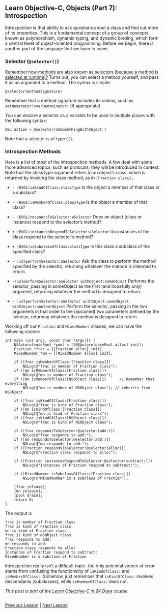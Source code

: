## Learn Objective-C, Objects (Part 7): Introspection

Introspection is that ability to ask questions about a class and find out more of its properties. This is a fundamental concept of a group of concepts known as polymorphism, dynamic typing, and dynamic binding, which form a central tenet of object-oriented programming. Before we begin, there is another part of the language that we have to cover.

### Selector (`@selector()`)

[Remember how methods are also known as selectors (because a method is selected at runtime)?](61.md) Turns out, you can select a method yourself, and pass it as an argument to a method. The syntax is simple:

```objc
@selector(methodSignature)
```

Remember that a method signature includes its colons, such as `setNumerator:overDenominator:` (if appropriate).

You can declare a selector as a variable to be used in multiple places with the following syntax:

```objc
SEL action = @selector(doSomethingWithObject:)
```

Note that a selector is of type `SEL`.

### Introspection Methods

Here is a list of most of the introspection methods. A few deal with some more advanced topics, such as protocols; they will be introduced in context. Note that the classType argument refers to an object’s class, which is returned by invoking the class method, as in `[Fraction class];`.

* `- (BOOL)isKindOfClass:classType` Is the object a member of that class or a subclass?

* `- (BOOL)isMemberOfClass:classType` Is the object a member of that class? 

* `- (BOOL)respondsToSelector:aSelector` Does an object (class or instance) respond to the selector’s method? 

* `+ (BOOL)instancesRespondToSelector:aSelector` Do instances of the class respond to the selector’s method? 

* `+ (BOOL)isSubclassOfClass:classType` Is this class a subclass of the specified class? 

* `- (id)performSelector:aSelector` Ask the class to perform the method specified by the selector, returning whatever the method is intended to return. 

* `-(id)performSelector:aSelector withObject:someObject` Performs the selector, passing in someObject as the first (and hopefully only) argument, returning whatever the method is designed to return.

* `- (id)performSelector:aSelector withObject:someObject withObject:anotherObject` Perform the selector, passing in the two arguments in that order to the (assumed) two parameters defined by the selector, returning whatever the method is designed to return.

Working off our `Fraction` and `MixedNumber` classes, we can have the following routine:

```objc
int main (int argc, const char *argv[]) {
    NSAutoreleasePool *pool = [[NSAutoreleasePool alloc] init];
    Fraction *frac = [[Fraction alloc] init];
    MixedNumber *mn = [[MixedNumber alloc] init];

    if ([frac isMemberOfClass:[Fraction class]])
        NSLog(@"frac is member of Fraction class");
    if ([mn isMemberOfClass:[Fraction class]])
        NSLog(@"mn is member of Fraction class");
    if ([mn isMemberOfClass:[NSObject class]])      // Remember that everything
        NSLog(@"mn is member of NSObject class"); // inherits from NSObject

    if ([frac isKindOfClass:[Fraction class]])
        NSLog(@"frac is kind of Fraction class");
    if ([mn isKindOfClass:[Fraction class]])
        NSLog(@"mn is kind of Fraction class");
    if ([frac isKindOfClass:[NSObject class]])
        NSLog(@"frac is kind of NSObject class");

    if ([frac respondsToSelector:@selector(add:)])
        NSLog(@"frac responds to add:");
    if ([mn respondsToSelector:@selector(add:)])
        NSLog(@"mn responds to add:");
    if ([Fraction respondsToSelector:@selector(alloc)])
        NSLog(@"Fraction class responds to alloc");

    if ([Fraction instancesRespondToSelector:@selector(subtract:)])
        NSLog(@"Instances of Fraction respond to subtract:");

    if ([MixedNumber isSubclassOfClass:[Fraction class]])
        NSLog(@"MixedNumber is a subclass of Fraction");

    [frac release];
    [mn release];
    [pool drain];
    return 0;
}
```

The output is

```
frac is member of Fraction class
frac is kind of Fraction class
mn is kind of Fraction class
frac is kind of NSObject class
frac responds to add:
mn responds to add:
Fraction class responds to alloc
Instances of Fraction respond to subtract:
MixedNumber is a subclass of Fraction
```

Introspection really isn’t a difficult topic- the only potential source of error stems from confusing the functionality of `isKindOfClass:` and `isMemberOfClass:`. Somehow, just remember that `isKindOfClass:` involves descendants (subclasses), while `isMemberOfClass:` does not.

*This post is part of the [Learn Objective-C in 24 Days](38.md) course.*

---

[Previous Lesson](66.md) | [Next Lesson](68.md)
